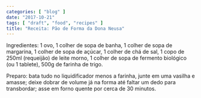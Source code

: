 ```yaml
---
categories: [ "blog" ]
date: "2017-10-21"
tags: [ "draft", "food", "recipes" ]
title: "Receita: Pão de Forma da Dona Neusa"
---
```


Ingredientes: 1 ovo, 1 colher de sopa de banha, 1 colher de sopa de
margarina, 1 colher de sopa de açúcar, 1 colher de chá de sal, 1
copo de 250ml (requeijão) de leite morno, 1 colher de sopa de fermento
biológico (ou 1 tablete), 500g de farinha de trigo.

Preparo: bata tudo no liquidificador menos a farinha, junte em uma
vasilha e amasse; deixe dobrar de volume já na forma até faltar um
dedo para transbordar; asse em forno quente por cerca de 30 minutos.
